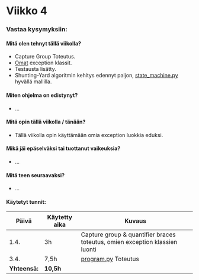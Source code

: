 # Viikko 4

### Vastaa kysymyksiin:

#### Mitä olen tehnyt tällä viikolla?

- Capture Group Toteutus.
- [Omat](../../src/services/shunting_yard/exceptions.py) exception klassit.
- Testausta lisätty.
- Shunting-Yard algoritmin kehitys edennyt paljon, [state_machine.py](../../src/services/shunting_yard/state_machine.py) hyvällä mallilla.

#### Miten ohjelma on edistynyt?

- ...

#### Mitä opin tällä viikolla / tänään?

- Tällä viikolla opin käyttämään omia exception luokkia eduksi.

#### Mikä jäi epäselväksi tai tuottanut vaikeuksia?

- ...

#### Mitä teen seuraavaksi?

- ...

#### Käytetyt tunnit:

| **Päivä**     | **Käytetty aika** | **Kuvaus**                                                                  |
| ------------- | ----------------- | --------------------------------------------------------------------------- |
| 1.4.          | 3h                | Capture group & quantifier braces toteutus, omien exception klassien luonti |
| 3.4.          | 7,5h              | [program.py](../../src/program.py) Toteutus                                 |
| **Yhteensä:** | **10,5h**         |                                                                             |
